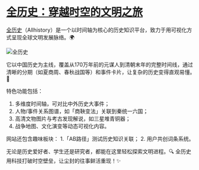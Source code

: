 # [全历史：穿越时空的文明之旅](https://github.com/dotneteye/myblog/issues/10)

[全历史](https://www.allhistory.com/)（Allhistory）是一个以时间轴为核心的历史知识平台，致力于用可视化方式呈现全球文明发展脉络。🌍

![全历史](https://github.com/user-attachments/assets/2de2d1f4-a9a5-4728-bd32-c09dd406fb2e)

它以中国历史为主线，覆盖从170万年前的元谋人到清朝末年的完整时间线，通过清晰的分期（如夏商周、春秋战国等）和事件卡片，让复杂的历史变得直观易懂。📜

特色功能包括：
1. 多维度时间轴，可对比中外历史大事件；
2. 人物/事件关系图谱，如「商鞅变法」关联到秦统一六国；
3. 高清文物图片与考古发现解说，如三星堆青铜器；
4. 战争地图、文化演变等动态可视化内容。

网站还包含趣味板块：
1.「AB路径」测试历史知识关联；
2. 用户共创词条系统。

无论是历史爱好者、学生还是研究者，都能在这里轻松探索文明进程。🔍
全历史用科技打破时空壁垒，让尘封的往事鲜活重现！✨